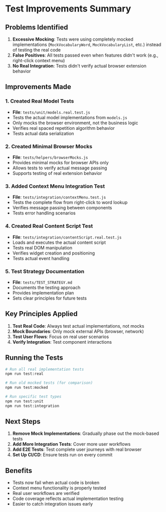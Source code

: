 # Test Improvements Summary

## Problems Identified

1. **Excessive Mocking**: Tests were using completely mocked implementations (`MockVocabularyWord`, `MockVocabularyList`, etc.) instead of testing the real code
2. **False Positives**: All tests passed even when features didn't work (e.g., right-click context menu)
3. **No Real Integration**: Tests didn't verify actual browser extension behavior

## Improvements Made

### 1. Created Real Model Tests
- **File**: `tests/unit/models.real.test.js`
- Tests the actual model implementations from `models.js`
- Only mocks the browser environment, not the business logic
- Verifies real spaced repetition algorithm behavior
- Tests actual data serialization

### 2. Created Minimal Browser Mocks
- **File**: `tests/helpers/browserMocks.js`
- Provides minimal mocks for browser APIs only
- Allows tests to verify actual message passing
- Supports testing of real extension behavior

### 3. Added Context Menu Integration Test
- **File**: `tests/integration/contextMenu.test.js`
- Tests the complete flow from right-click to word lookup
- Verifies message passing between components
- Tests error handling scenarios

### 4. Created Real Content Script Test
- **File**: `tests/integration/contentScript.real.test.js`
- Loads and executes the actual content script
- Tests real DOM manipulation
- Verifies widget creation and positioning
- Tests actual event handling

### 5. Test Strategy Documentation
- **File**: `tests/TEST_STRATEGY.md`
- Documents the testing approach
- Provides implementation plan
- Sets clear principles for future tests

## Key Principles Applied

1. **Test Real Code**: Always test actual implementations, not mocks
2. **Mock Boundaries**: Only mock external APIs (browser, network)
3. **Test User Flows**: Focus on real user scenarios
4. **Verify Integration**: Test component interactions

## Running the Tests

```bash
# Run all real implementation tests
npm run test:real

# Run old mocked tests (for comparison)
npm run test:mocked

# Run specific test types
npm run test:unit
npm run test:integration
```

## Next Steps

1. **Remove Mock Implementations**: Gradually phase out the mock-based tests
2. **Add More Integration Tests**: Cover more user workflows
3. **Add E2E Tests**: Test complete user journeys with real browser
4. **Set Up CI/CD**: Ensure tests run on every commit

## Benefits

- Tests now fail when actual code is broken
- Context menu functionality is properly tested
- Real user workflows are verified
- Code coverage reflects actual implementation testing
- Easier to catch integration issues early